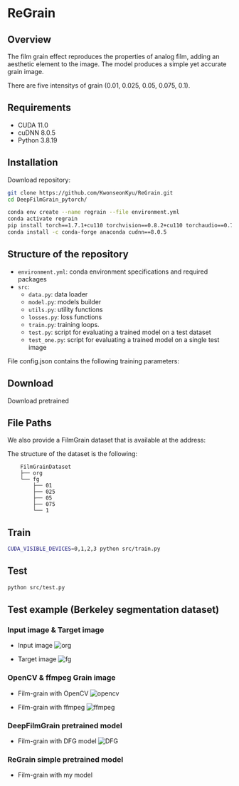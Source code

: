 # ReGrain

## Overview
The film grain effect reproduces the properties of analog film, adding an aesthetic element to the image. The model produces a simple yet accurate grain image.

There are five intensitys of grain (0.01, 0.025, 0.05, 0.075, 0.1).

## Requirements
- CUDA 11.0
- cuDNN 8.0.5
- Python 3.8.19


## Installation

Download repository:
```bash
git clone https://github.com/KwonseonKyu/ReGrain.git
cd DeepFilmGrain_pytorch/
```

```bash
conda env create --name regrain --file environment.yml
conda activate regrain
pip install torch==1.7.1+cu110 torchvision==0.8.2+cu110 torchaudio==0.7.2 -f https://download.pytorch.org/whl/torch_stable.html
conda install -c conda-forge anaconda cudnn==8.0.5
```

## Structure of the repository
- `environment.yml`: conda environment specifications and required packages 
- `src`: 
	- `data.py`: data loader
	- `model.py`: models builder
	- `utils.py`: utility functions
	- `losses.py`: loss functions 
	- `train.py`: training loops.
	- `test.py`: script for evaluating a trained model on a test dataset
	- `test_one.py`: script for evaluating a trained model on a single test image

File config.json contains the following training parameters:


## Download 

Download pretrained 


## File Paths

We also provide a FilmGrain dataset that is available at the address:


The structure of the dataset is the following:

```
    FilmGrainDataset
    ├── org				
    └── fg             
        ├── 01     
        ├── 025              
        ├── 05         
        ├── 075          
        └── 1     
```

## Train 

```bash
CUDA_VISIBLE_DEVICES=0,1,2,3 python src/train.py  
```

## Test 
```bash
python src/test.py  
```

## Test example (Berkeley segmentation dataset) 

### Input image & Target image

- Input image
![org](https://github.com/user-attachments/assets/93be0ef5-f15c-47f3-aced-d0cd8cce456e)

- Target image
![fg](https://github.com/user-attachments/assets/180a2229-e4ef-4108-b2f6-d4bb57ccbfb1)



### OpenCV & ffmpeg Grain image

- Film-grain with OpenCV
![opencv](https://github.com/user-attachments/assets/f926a068-164a-48a0-bd02-27e3e6686cdd)

- Film-grain with ffmpeg
![ffmpeg](https://github.com/user-attachments/assets/1cdd7540-67ba-47bb-bd92-2af5d94f06a3)


### DeepFilmGrain pretrained model

- Film-grain with DFG model
![DFG](https://github.com/user-attachments/assets/292c385f-790c-477c-be83-08acb985237c)


### ReGrain simple pretrained model

- Film-grain with my model




